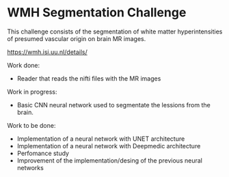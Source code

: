 # WMH Segmentation Challenge 

This challenge consists of the segmentation of white matter hyperintensities of presumed vascular origin on brain MR images.

https://wmh.isi.uu.nl/details/

Work done:

- Reader that reads the nifti files with the MR images

Work in progress:

- Basic CNN neural network used to segmentate the lessions from the brain. 

Work to be done:

- Implementation of a neural network with UNET architecture
- Implementation of a neural network with Deepmedic architecture
- Perfomance study
- Improvement of the implementation/desing of the previous neural networks

